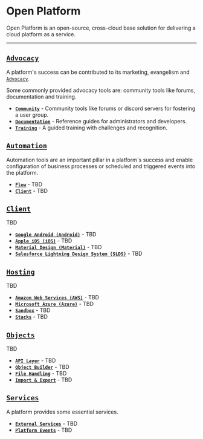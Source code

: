 Open Platform
===============

Open Platform is an open-source, cross-cloud base solution for delivering a cloud platform as a service. 

---

## [`Advocacy`](Advocacy/Readme.md)

A platform's success can be contributed to its marketing, evangelism and [`Advocacy`](Advocacy/Readme.md).

Some commonly provided advocacy tools are: community tools like forums, documentation and training.

* **[`Community`](Advocacy/Community/Readme.md)** - Community tools like forums or discord servers for fostering a user group.
* **[`Documentation`](Advocacy/Documentation/Readme.md)** - Reference guides for administrators and developers.
* **[`Training`](Advocacy/Training/Readme.md)** - A guided training with challenges and recognition.


## [`Automation`](Automation/Readme.md)

Automation tools are an important pillar in a platform`s success and enable configuration of business processes or scheduled and triggered events into the platform.

* **[`Flow`](Automation/Flow/Readme.md)** - TBD
* **[`Client`](Automation/Client/Readme.md)** - TBD


## [`Client`](Client/Readme.md)

TBD

* **[`Google Android (Android)`](Client/Android/Readme.md)** - TBD
* **[`Apple iOS (iOS)`](Client/iOS/Readme.md)** - TBD
* **[`Material Design (Material)`](Client/Material/Readme.md)** - TBD
* **[`Salesforce Lightning Design System (SLDS)`](Client/SLDS/Readme.md)** - TBD


## [`Hosting`](Hosting/Readme.md)

TBD

* **[`Amazon Web Services (AWS)`](Hosting/AWS/Readme.md)** - TBD
* **[`Microsoft Azure (Azure)`](Hosting/Azure/Readme.md)** - TBD
* **[`Sandbox`](Hosting/Sandbox/Readme.md)** - TBD
* **[`Stacks`](Hosting/Stacks/Readme.md)** - TBD


## [`Objects`](Objects/Readme.md)

TBD

* **[`API Layer`](Objects/API/Readme.md)** - TBD
* **[`Object Builder`](Objects/Builder/Readme.md)** - TBD
* **[`File Handling`](Objects/Files/Readme.md)** - TBD
* **[`Import & Export`](Objects/Import_Export/Readme.md)** - TBD


## [`Services`](Services/Readme.md)

A platform provides some essential services.

* **[`External Services`](Services/External_Services/Readme.md)** - TBD
* **[`Platform Events`](Services/Platform_Events/Readme.md)** - TBD